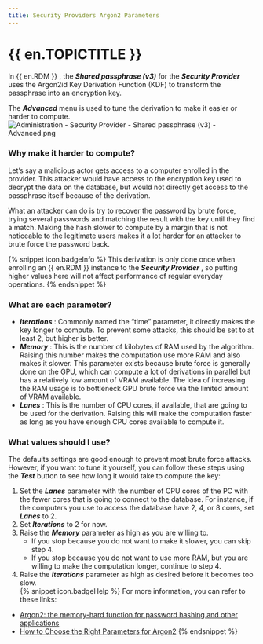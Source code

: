 ```yaml
---
title: Security Providers Argon2 Parameters
---
```

# {{ en.TOPICTITLE }}
In {{ en.RDM }} , the ***Shared passphrase (v3)*** for the ***Security Provider*** uses the Argon2id Key Derivation Function (KDF) to transform the passphrase into an encryption key.  

The ***Advanced*** menu is used to tune the derivation to make it easier or harder to compute.
![Administration - Security Provider - Shared passphrase (v3) - Advanced.png](/img/en/kb/kb5017.png)
### Why make it harder to compute?
Let’s say a malicious actor gets access to a computer enrolled in the provider. This attacker would have access to the encryption key used to decrypt the data on the database, but would not directly get access to the passphrase itself because of the derivation.  

What an attacker can do is try to recover the password by brute force, trying several passwords and matching the result with the key until they find a match. Making the hash slower to compute by a margin that is not noticeable to the legitimate users makes it a lot harder for an attacker to brute force the password back.  

{% snippet icon.badgeInfo %}
This derivation is only done once when enrolling an {{ en.RDM }} instance to the ***Security Provider*** , so putting higher values here will not affect performance of regular everyday operations.
{% endsnippet %}  

### What are each parameter?
* ***Iterations*** : Commonly named the “time” parameter, it directly makes the key longer to compute. To prevent some attacks, this should be set to at least 2, but higher is better.
* ***Memory*** : This is the number of kilobytes of RAM used by the algorithm. Raising this number makes the computation use more RAM and also makes it slower. This parameter exists because brute force is generally done on the GPU, which can compute a lot of derivations in parallel but has a relatively low amount of VRAM available. The idea of increasing the RAM usage is to bottleneck GPU brute force via the limited amount of VRAM available.
* ***Lanes*** : This is the number of CPU cores, if available, that are going to be used for the derivation. Raising this will make the computation faster as long as you have enough CPU cores available to compute it.
### What values should I use?
The defaults settings are good enough to prevent most brute force attacks. However, if you want to tune it yourself, you can follow these steps using the ***Test*** button to see how long it would take to compute the key:  

1. Set the ***Lanes*** parameter with the number of CPU cores of the PC with the fewer cores that is going to connect to the database. For instance, if the computers you use to access the database have 2, 4, or 8 cores, set ***Lanes*** to 2.
1. Set ***Iterations*** to 2 for now.
1. Raise the ***Memory*** parameter as high as you are willing to.
    * If you stop because you do not want to make it slower, you can skip step 4.
    * If you stop because you do not want to use more RAM, but you are willing to make the computation longer, continue to step 4.
4. Raise the ***Iterations*** parameter as high as desired before it becomes too slow.  
{% snippet icon.badgeHelp %}
For more information, you can refer to these links:  

* [Argon2: the memory-hard function for password hashing and other applications](https://www.password-hashing.net/argon2-specs.pdf)  
* [How to Choose the Right Parameters for Argon2](https://www.twelve21.io/how-to-choose-the-right-parameters-for-argon2/)
{% endsnippet %}
